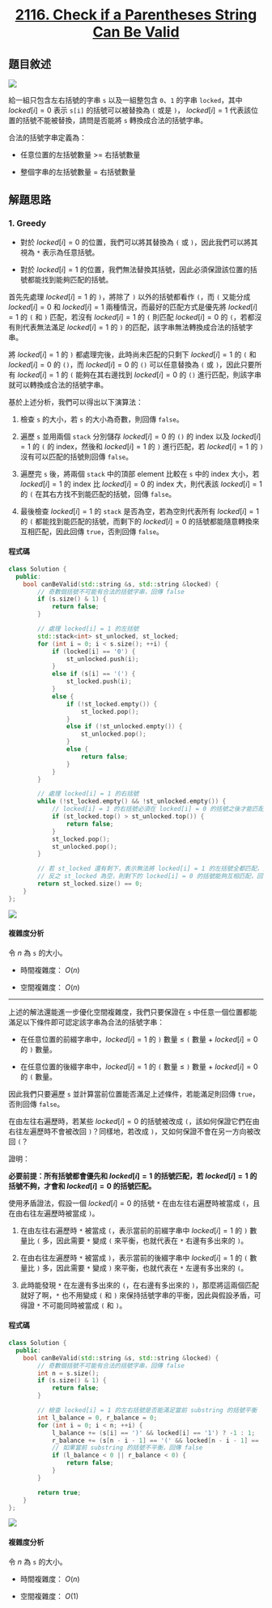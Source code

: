 # <center> [2116. Check if a Parentheses String Can Be Valid](https://leetcode.com/problems/check-if-a-parentheses-string-can-be-valid/description/) </center>

## 題目敘述

[![](https://i.imgur.com/U8qSyxA.png)](https://i.imgur.com/U8qSyxA.png)

給一組只包含左右括號的字串 `s` 以及一組整包含 `0`、`1` 的字串 `locked`，其中 $locked[i] = 0$ 表示 `s[i]` 的括號可以被替換為 `(` 或是 `)`， $locked[i] = 1$ 代表該位置的括號不能被替換，請問是否能將 `s` 轉換成合法的括號字串。

合法的括號字串定義為：

- 任意位置的左括號數量 >= 右括號數量

- 整個字串的左括號數量 = 右括號數量

## 解題思路

### 1. Greedy

- 對於 $locked[i] = 0$ 的位置，我們可以將其替換為 `(` 或 `)`，因此我們可以將其視為 `*` 表示為任意括號。

- 對於 $locked[i] = 1$ 的位置，我們無法替換其括號，因此必須保證該位置的括號都能找到能夠匹配的括號。

首先先處理 $locked[i] = 1$ 的 `)`，將除了 `)` 以外的括號都看作 `(`，而 `(` 又能分成 $locked[i] = 0$ 和 $locked[i] = 1$ 兩種情況，而最好的匹配方式是優先將 $locked[i] = 1$ 的 `(` 和 `)` 匹配，若沒有 $locked[i] = 1$ 的 `(` 則匹配 $locked[i] = 0$ 的 `(`，若都沒有則代表無法滿足 $locked[i] = 1$ 的 `)` 的匹配，該字串無法轉換成合法的括號字串。

將 $locked[i] = 1$ 的 `)` 都處理完後，此時尚未匹配的只剩下 $locked[i] = 1$ 的 `(` 和 $locked[i] = 0$ 的 `()`，而 $locked[i] = 0$ 的 `()` 可以任意替換為 `(` 或 `)`，因此只要所有 $locked[i] = 1$ 的 `(` 能夠在其右邊找到 $locked[i] = 0$ 的 `()` 進行匹配，則該字串就可以轉換成合法的括號字串。

基於上述分析，我們可以得出以下演算法：

1. 檢查 `s` 的大小，若 `s` 的大小為奇數，則回傳 `false`。

2. 遍歷 `s` 並用兩個 `stack` 分別儲存 $locked[i] = 0$ 的 `()` 的 index 以及 $locked[i] = 1$ 的 `(` 的 index，然後和 $locked[i] = 1$ 的 `)` 進行匹配，若 $locked[i] = 1$ 的 `)` 沒有可以匹配的括號則回傳 `false`。

3. 遍歷完 `s` 後，將兩個 `stack` 中的頂部 element 比較在 `s` 中的 index 大小，若 $locked[i] = 1$ 的 index 比 $locked[i] = 0$ 的 index 大，則代表該 $locked[i] = 1$ 的 `(` 在其右方找不到能匹配的括號，回傳 `false`。

4. 最後檢查 $locked[i] = 1$ 的 `stack` 是否為空，若為空則代表所有 $locked[i] = 1$ 的 `(` 都能找到能匹配的括號，而剩下的 $locked[i] = 0$ 的括號都能隨意轉換來互相匹配，因此回傳 `true`，否則回傳 `false`。

#### 程式碼

```cpp {.line-numbers}
class Solution {
  public:
    bool canBeValid(std::string &s, std::string &locked) {
        // 奇數個括號不可能有合法的括號字串，回傳 false
        if (s.size() & 1) {
            return false;
        }

        // 處理 locked[i] = 1 的左括號
        std::stack<int> st_unlocked, st_locked;
        for (int i = 0; i < s.size(); ++i) {
            if (locked[i] == '0') {
                st_unlocked.push(i);
            }
            else if (s[i] == '(') {
                st_locked.push(i);
            }
            else {
                if (!st_locked.empty()) {
                    st_locked.pop();
                }
                else if (!st_unlocked.empty()) {
                    st_unlocked.pop();
                }
                else {
                    return false;
                }
            }
        }

        // 處理 locked[i] = 1 的右括號
        while (!st_locked.empty() && !st_unlocked.empty()) {
            // locked[i] = 1 的右括號必須在 locked[i] = 0 的括號之後才能匹配
            if (st_locked.top() > st_unlocked.top()) {
                return false;
            }
            st_locked.pop();
            st_unlocked.pop();
        }

        // 若 st_locked 還有剩下，表示無法將 locked[i] = 1 的左括號全都匹配，回傳 false
        // 反之 st_locked 為空，則剩下的 locked[i] = 0 的括號能夠互相匹配，回傳 true
        return st_locked.size() == 0;
    }
};
```

[![](https://i.imgur.com/QuYF6K7.png)](https://i.imgur.com/QuYF6K7.png)

#### 複雜度分析

令 $n$ 為 `s` 的大小。

- 時間複雜度： $O(n)$

- 空間複雜度： $O(n)$

---

上述的解法還能進一步優化空間複雜度，我們只要保證在 `s` 中任意一個位置都能滿足以下條件即可認定該字串為合法的括號字串：

- 在任意位置的前綴字串中，$locked[i] = 1$ 的 `)` 數量 $\leq$ `(` 數量 + $locked[i] = 0$ 的 `)` 數量。

- 在任意位置的後綴字串中，$locked[i] = 1$ 的 `(` 數量 $\leq$ `)` 數量 + $locked[i] = 0$ 的 `(` 數量。

因此我們只要遍歷 `s` 並計算當前位置能否滿足上述條件，若能滿足則回傳 `true`，否則回傳 `false`。

在由左往右遍歷時，若某些 $locked[i] = 0$ 的括號被改成 `(`，該如何保證它們在由右往左遍歷時不會被改回 `)`？同樣地，若改成 `)`，又如何保證不會在另一方向被改回 `(`？

證明：

**必要前提：所有括號都會優先和 $locked[i] = 1$ 的括號匹配，若 $locked[i] = 1$ 的括號不夠，才會和 $locked[i] = 0$ 的括號匹配。**

使用矛盾證法，假設一個 $locked[i] = 0$ 的括號 `*` 在由左往右遍歷時被當成 `(`，且在由右往左遍歷時被當成 `)`。

1. 在由左往右遍歷時 `*` 被當成 `(`，表示當前的前綴字串中 $locked[i] = 1$ 的 `)` 數量比 `(` 多，因此需要 `*` 變成 `(` 來平衡，也就代表在 `*` 右邊有多出來的 `)`。

2. 在由右往左遍歷時 `*` 被當成 `)`，表示當前的後綴字串中 $locked[i] = 1$ 的 `(` 數量比 `)` 多，因此需要 `*` 變成 `)` 來平衡，也就代表在 `*` 左邊有多出來的 `(`。

3. 此時能發現 `*` 在左邊有多出來的 `(`，在右邊有多出來的 `)`，那麼將這兩個匹配就好了啊，`*` 也不用變成 `(` 和 `)` 來保持括號字串的平衡，因此與假設矛盾，可得證 `*` 不可能同時被當成 `(` 和 `)`。

#### 程式碼

```cpp {.line-numbers}
class Solution {
  public:
    bool canBeValid(std::string &s, std::string &locked) {
        // 奇數個括號不可能有合法的括號字串，回傳 false
        int n = s.size();
        if (s.size() & 1) {
            return false;
        }

        // 檢查 locked[i] = 1 的左右括號是否能滿足當前 substring 的括號平衡
        int l_balance = 0, r_balance = 0;
        for (int i = 0; i < n; ++i) {
            l_balance += (s[i] == ')' && locked[i] == '1') ? -1 : 1;
            r_balance += (s[n - i - 1] == '(' && locked[n - i - 1] == '1') ? -1 : 1;
            // 如果當前 substring 的括號不平衡，回傳 false
            if (l_balance < 0 || r_balance < 0) {
                return false;
            }
        }

        return true;
    }
};
```

[![](https://i.imgur.com/vORw0MI.png)](https://i.imgur.com/vORw0MI.png)

#### 複雜度分析

令 $n$ 為 `s` 的大小。

- 時間複雜度： $O(n)$

- 空間複雜度： $O(1)$
